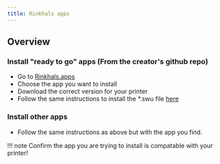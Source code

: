 ```yaml
---
title: Rinkhals apps
---
```


## Overview

### Install "ready to go" apps (From the creator's github repo)

- Go to [Rinkhals.apps](https://github.com/jbatonnet/Rinkhals.apps/releases)
- Choose the app you want to install
- Download the correct version for your printer
- Follow the same instructions to install the \*.swu file [here](../Rinkhals/installation-and-firmware-updates.md) 

### Install other apps

- Follow the same instructions as above but with the app you find.

!!! note
	Confirm the app you are trying to install is compatable with your printer!